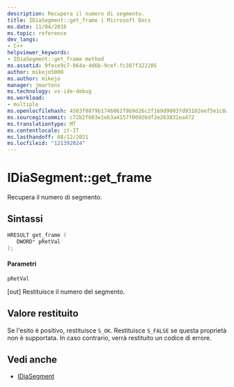 ```yaml
---
description: Recupera il numero di segmento.
title: IDiaSegment::get_frame | Microsoft Docs
ms.date: 11/04/2016
ms.topic: reference
dev_langs:
- C++
helpviewer_keywords:
- IDiaSegment::get_frame method
ms.assetid: 9fece9c7-064a-4d6b-9cef-fc387f322205
author: mikejo5000
ms.author: mikejo
manager: jmartens
ms.technology: vs-ide-debug
ms.workload:
- multiple
ms.openlocfilehash: 4383f8879b1746062f9b9d26c2f169d90037d93102eef5e1c8a33028db6d33e0
ms.sourcegitcommit: c72b2f603e1eb3a4157f00926df2e263831ea472
ms.translationtype: MT
ms.contentlocale: it-IT
ms.lasthandoff: 08/12/2021
ms.locfileid: "121392024"
---
```

# <a name="idiasegmentget_frame"></a>IDiaSegment::get_frame
Recupera il numero di segmento.

## <a name="syntax"></a>Sintassi

```C++
HRESULT get_frame ( 
   DWORD* pRetVal
);
```

#### <a name="parameters"></a>Parametri
 `pRetVal`

[out] Restituisce il numero del segmento.

## <a name="return-value"></a>Valore restituito
 Se l'esito è positivo, restituisce `S_OK`. Restituisce `S_FALSE` se questa proprietà non è supportata. In caso contrario, verrà restituito un codice di errore.

## <a name="see-also"></a>Vedi anche
- [IDiaSegment](../../debugger/debug-interface-access/idiasegment.md)
